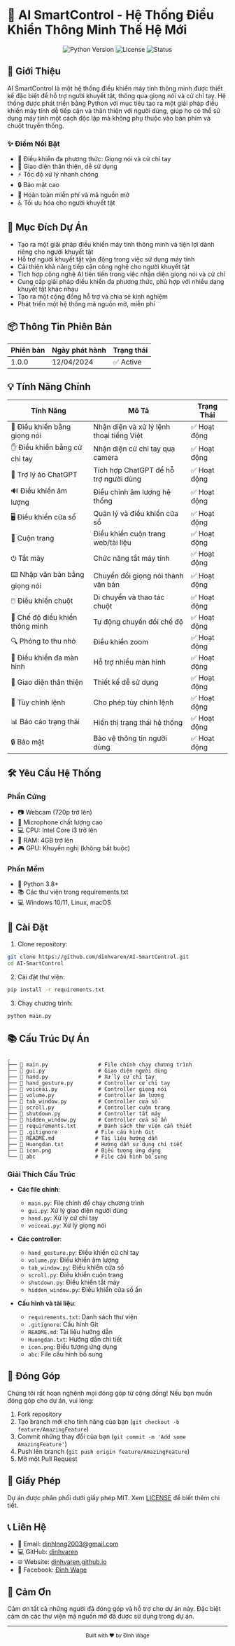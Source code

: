 # 🤖 AI SmartControl - Hệ Thống Điều Khiển Thông Minh Thế Hệ Mới

<div align="center">
  <img src="https://img.shields.io/badge/Python-3.8+-blue.svg" alt="Python Version"/>
  <img src="https://img.shields.io/badge/License-MIT-green.svg" alt="License"/>
  <img src="https://img.shields.io/badge/Status-Active-success.svg" alt="Status"/>
</div>

## 🚀 Giới Thiệu

AI SmartControl là một hệ thống điều khiển máy tính thông minh được thiết kế đặc biệt để hỗ trợ người khuyết tật, thông qua giọng nói và cử chỉ tay. Hệ thống được phát triển bằng Python với mục tiêu tạo ra một giải pháp điều khiển máy tính dễ tiếp cận và thân thiện với người dùng, giúp họ có thể sử dụng máy tính một cách độc lập mà không phụ thuộc vào bàn phím và chuột truyền thống.

### ✨ Điểm Nổi Bật

- 🎯 Điều khiển đa phương thức: Giọng nói và cử chỉ tay
- 🎨 Giao diện thân thiện, dễ sử dụng
- ⚡ Tốc độ xử lý nhanh chóng
- 🔒 Bảo mật cao
- 🎁 Hoàn toàn miễn phí và mã nguồn mở
- ♿ Tối ưu hóa cho người khuyết tật

## 🎯 Mục Đích Dự Án

- Tạo ra một giải pháp điều khiển máy tính thông minh và tiện lợi dành riêng cho người khuyết tật
- Hỗ trợ người khuyết tật vận động trong việc sử dụng máy tính
- Cải thiện khả năng tiếp cận công nghệ cho người khuyết tật
- Tích hợp công nghệ AI tiên tiến trong việc nhận diện giọng nói và cử chỉ
- Cung cấp giải pháp điều khiển đa phương thức, phù hợp với nhiều dạng khuyết tật khác nhau
- Tạo ra một cộng đồng hỗ trợ và chia sẻ kinh nghiệm
- Phát triển một hệ thống mã nguồn mở, miễn phí

## 📦 Thông Tin Phiên Bản

| Phiên bản | Ngày phát hành | Trạng thái |
|-----------|---------------|------------|
| 1.0.0     | 12/04/2024    | ✅ Active  |

## 💡 Tính Năng Chính

| Tính Năng | Mô Tả | Trạng Thái |
|-----------|-------|------------|
| 🎤 Điều khiển bằng giọng nói | Nhận diện và xử lý lệnh thoại tiếng Việt | ✅ Hoạt động |
| ✋ Điều khiển bằng cử chỉ tay | Nhận diện cử chỉ tay qua camera | ✅ Hoạt động |
| 🤖 Trợ lý ảo ChatGPT | Tích hợp ChatGPT để hỗ trợ người dùng | ✅ Hoạt động |
| 🔊 Điều khiển âm lượng | Điều chỉnh âm lượng hệ thống | ✅ Hoạt động |
| 🖥️ Điều khiển cửa sổ | Quản lý và điều khiển cửa sổ | ✅ Hoạt động |
| 📜 Cuộn trang | Điều khiển cuộn trang web/tài liệu | ✅ Hoạt động |
| ⏻ Tắt máy | Chức năng tắt máy tính | ✅ Hoạt động |
| ⌨️ Nhập văn bản bằng giọng nói | Chuyển đổi giọng nói thành văn bản | ✅ Hoạt động |
| 🖱️ Điều khiển chuột | Di chuyển và thao tác chuột | ✅ Hoạt động |
| 🎯 Chế độ điều khiển thông minh | Tự động chuyển đổi chế độ | ✅ Hoạt động |
| 🔍 Phóng to thu nhỏ | Điều khiển zoom | ✅ Hoạt động |
| 📱 Điều khiển đa màn hình | Hỗ trợ nhiều màn hình | ✅ Hoạt động |
| 🎨 Giao diện thân thiện | Thiết kế dễ sử dụng | ✅ Hoạt động |
| 🔄 Tùy chỉnh lệnh | Cho phép tùy chỉnh lệnh | ✅ Hoạt động |
| 📊 Báo cáo trạng thái | Hiển thị trạng thái hệ thống | ✅ Hoạt động |
| 🔒 Bảo mật | Bảo vệ thông tin người dùng | ✅ Hoạt động |

## 🛠️ Yêu Cầu Hệ Thống

### Phần Cứng
- 📷 Webcam (720p trở lên)
- 🎤 Microphone chất lượng cao
- 💻 CPU: Intel Core i3 trở lên
- 🧠 RAM: 4GB trở lên
- 🎮 GPU: Khuyến nghị (không bắt buộc)

### Phần Mềm
- 🐍 Python 3.8+
- 📚 Các thư viện trong requirements.txt
- 💻 Windows 10/11, Linux, macOS

## 🚀 Cài Đặt

1. Clone repository:
```bash
git clone https://github.com/dinhvaren/AI-SmartControl.git
cd AI-SmartControl
```

2. Cài đặt thư viện:
```bash
pip install -r requirements.txt
```

3. Chạy chương trình:
```bash
python main.py
```

## 📚 Cấu Trúc Dự Án

```
.
├── 📄 main.py                # File chính chạy chương trình
├── 📄 gui.py                 # Giao diện người dùng
├── 📄 hand.py                # Xử lý cử chỉ tay
├── 📄 hand_gesture.py        # Controller cử chỉ tay
├── 📄 voiceai.py             # Controller giọng nói
├── 📄 volume.py              # Controller âm lượng
├── 📄 tab_window.py          # Controller cửa sổ
├── 📄 scroll.py              # Controller cuộn trang
├── 📄 shutdown.py            # Controller tắt máy
├── 📄 hidden_window.py       # Controller cửa sổ ẩn
├── 📄 requirements.txt       # Danh sách thư viện cần thiết
├── 📄 .gitignore            # File cấu hình Git
├── 📄 README.md             # Tài liệu hướng dẫn
├── 📄 Huongdan.txt          # Hướng dẫn sử dụng chi tiết
├── 📄 icon.png              # Biểu tượng ứng dụng
└── 📄 abc                   # File cấu hình bổ sung
```

### Giải Thích Cấu Trúc

- **Các file chính**:
  - `main.py`: File chính để chạy chương trình
  - `gui.py`: Xử lý giao diện người dùng
  - `hand.py`: Xử lý cử chỉ tay
  - `voiceai.py`: Xử lý giọng nói

- **Các controller**:
  - `hand_gesture.py`: Điều khiển cử chỉ tay
  - `volume.py`: Điều khiển âm lượng
  - `tab_window.py`: Điều khiển cửa sổ
  - `scroll.py`: Điều khiển cuộn trang
  - `shutdown.py`: Điều khiển tắt máy
  - `hidden_window.py`: Điều khiển cửa sổ ẩn

- **Cấu hình và tài liệu**:
  - `requirements.txt`: Danh sách thư viện
  - `.gitignore`: Cấu hình Git
  - `README.md`: Tài liệu hướng dẫn
  - `Huongdan.txt`: Hướng dẫn chi tiết
  - `icon.png`: Biểu tượng ứng dụng
  - `abc`: File cấu hình bổ sung

## 🤝 Đóng Góp

Chúng tôi rất hoan nghênh mọi đóng góp từ cộng đồng! Nếu bạn muốn đóng góp cho dự án, vui lòng:

1. Fork repository
2. Tạo branch mới cho tính năng của bạn (`git checkout -b feature/AmazingFeature`)
3. Commit những thay đổi của bạn (`git commit -m 'Add some AmazingFeature'`)
4. Push lên branch (`git push origin feature/AmazingFeature`)
5. Mở một Pull Request

## 📄 Giấy Phép

Dự án được phân phối dưới giấy phép MIT. Xem [LICENSE](LICENSE) để biết thêm chi tiết.

## 📞 Liên Hệ

- 📧 Email: dinhlnng2003@gmail.com
- 💻 GitHub: [dinhvaren](https://github.com/dinhvaren)
- 🌐 Website: [dinhvaren.github.io](https://dinhvaren.github.io)
- 📱 Facebook: [Đình Wage](https://www.facebook.com/dvr.official.2203)

## 🙏 Cảm Ơn

Cảm ơn tất cả những người đã đóng góp và hỗ trợ cho dự án này. Đặc biệt cảm ơn các thư viện mã nguồn mở đã được sử dụng trong dự án.

---

<div align="center">
  <sub>Built with ❤️ by Đình Wage</sub>
</div>
